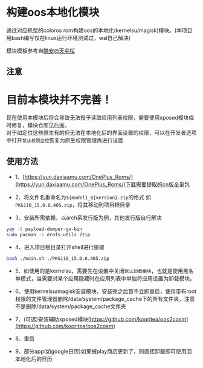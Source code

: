 # 构建oos本地化模块

通过对应机型的coloros rom构建oos的本地化(kernelsu/magisk)模块。(本项目用bash编写仅在linux运行环境测试过，wsl自己解决)

模块模板参考自[酷安@天伞桜](https://www.coolapk.com/feed/61520805)

## 注意
# 目前本模块并不完善！
现在使用本模块后将会导致无法授予读取应用列表权限，需要使用xposed模块临时修复，模块仓库见后面。  
对于如定位这些原生有的但无法在本地化后的界面设置的权限，可以在开发者选项中打开`禁止权限监控`恢复为原生权限管理再进行设置

## 使用方法

- 1、[https://yun.daxiaamu.com/OnePlus_Roms/](https://yun.daxiaamu.com/OnePlus_Roms/)下载需要提取的cn版全量包

- 2、将文件名重命名为`${model}_${version}.zip`的格式 如 `PKG110_15.0.0.405.zip`，将其移动到项目根目录

- 3、安装所需依赖，以arch系发行版为例，其他发行版自行解决

```bash
yay -S payload-dumper-go-bin
sudo pacman -S erofs-utils 7zip
```

- 4、进入项目根目录打开shell进行提取

```bash
bash ./main.sh ./PKG110_15.0.0.405.zip
```

- 5、如使用的是kernelsu，需要先在设置中关闭`默认卸载模块`，也就是使用黑名单模式，当需要对某个应用隐藏时在应用列表中单独将应用设置为卸载模块。

- 6、使用kernelsu/magisk安装模块，安装完之后暂不立即重启，使用带有root权限的文件管理器删除/data/system/package_cache下的所有文件夹，注意不是删除/data/system/package_cache文件夹

- 7、(可选)安装辅助xposed模块[https://github.com/kooritea/oos2cosm](https://github.com/kooritea/oos2cosm)

- 8、重启

- 9、部分app(如google日历)如果被play商店更新了，则直接卸载即可使用回本地化后的日历

